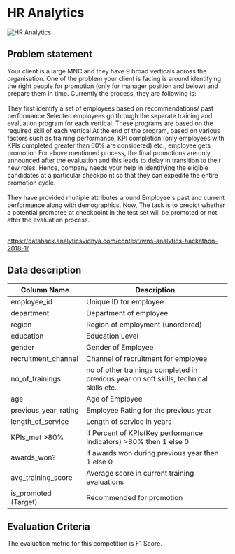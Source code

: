 <p>	
 <h1>HR Analytics</h1>	
</p>	

![HR Analytics](https://datahack-prod.s3.ap-south-1.amazonaws.com/__sized__/contest_cover/hr_1920x480_s5WuoZs-thumbnail-1200x1200-90.jpg)	

<h2>Problem statement</h2>	
Your client is a large MNC and they have 9 broad verticals across the organisation. One of the problem your client is facing is around identifying the right people for promotion (only for manager position and below) and prepare them in time. Currently the process, they are following is:
<br><br>
They first identify a set of employees based on recommendations/ past performance
Selected employees go through the separate training and evaluation program for each vertical. These programs are based on the required skill of each vertical
At the end of the program, based on various factors such as training performance, KPI completion (only employees with KPIs completed greater than 60% are considered) etc., employee gets promotion
For above mentioned process, the final promotions are only announced after the evaluation and this leads to delay in transition to their new roles. Hence, company needs your help in identifying the eligible candidates at a particular checkpoint so that they can expedite the entire promotion cycle.
<br><br>
They have provided multiple attributes around Employee's past and current performance along with demographics. Now, The task is to predict whether a potential promotee at checkpoint in the test set will be promoted or not after the evaluation process.
<br></br>

https://datahack.analyticsvidhya.com/contest/wns-analytics-hackathon-2018-1/

<h2>Data description</h2>	

| Column Name  | Description |	
| ------------- | ------------- |	
| employee_id	| Unique ID for employee| 
| department| 	Department of employee| 
| region	| Region of employment (unordered)| 
| education| 	Education Level| 
| gender| 	Gender of Employee| 
| recruitment_channel	| Channel of recruitment for employee| 
| no_of_trainings| 	no of other trainings completed in previous year on soft skills, technical skills etc.| 
| age	| Age of Employee| 
| previous_year_rating| 	Employee Rating for the previous year| 
| length_of_service| 	Length of service in years| 
| KPIs_met >80%	| if Percent of KPIs(Key performance Indicators) >80% then 1 else 0| 
| awards_won?| 	if awards won during previous year then 1 else 0| 
| avg_training_score	| Average score in current training evaluations| 
| is_promoted	(Target)|  Recommended for promotion| 

<h2>Evaluation Criteria</h2>

The evaluation metric for this competition is F1 Score.

